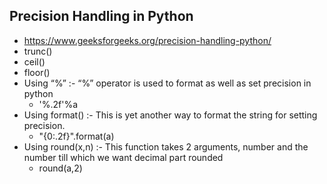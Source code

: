 ## Precision Handling in Python
* https://www.geeksforgeeks.org/precision-handling-python/
* trunc()
* ceil()
* floor()
* Using “%” :- “%” operator is used to format as well as set precision in python
  * '%.2f'%a
* Using format() :- This is yet another way to format the string for setting precision.
  * "{0:.2f}".format(a)
* Using round(x,n) :- This function takes 2 arguments, number and the number till which we want decimal part rounded
  * round(a,2)
